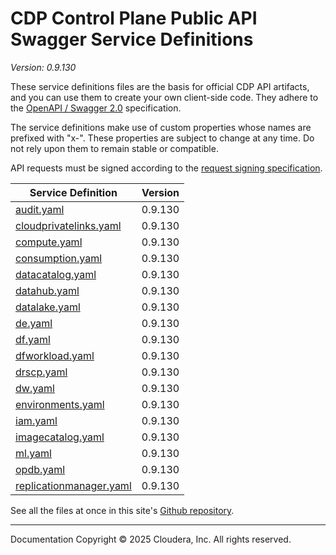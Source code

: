 # CDP Control Plane Public API Swagger Service Definitions

*Version: 0.9.130*

These service definitions files are the basis for official CDP API artifacts,
and you can use them to create your own client-side code. They adhere to the
[OpenAPI / Swagger 2.0](https://swagger.io/specification/v2/) specification.

The service definitions make use of custom properties whose names are prefixed
with "x-". These properties are subject to change at any time. Do not rely upon
them to remain stable or compatible.

API requests must be signed according to the
[request signing specification](request_signing.md).

| Service Definition | Version |
| --- | --- |
| [audit.yaml](./audit.yaml) | 0.9.130 |
| [cloudprivatelinks.yaml](./cloudprivatelinks.yaml) | 0.9.130 |
| [compute.yaml](./compute.yaml) | 0.9.130 |
| [consumption.yaml](./consumption.yaml) | 0.9.130 |
| [datacatalog.yaml](./datacatalog.yaml) | 0.9.130 |
| [datahub.yaml](./datahub.yaml) | 0.9.130 |
| [datalake.yaml](./datalake.yaml) | 0.9.130 |
| [de.yaml](./de.yaml) | 0.9.130 |
| [df.yaml](./df.yaml) | 0.9.130 |
| [dfworkload.yaml](./dfworkload.yaml) | 0.9.130 |
| [drscp.yaml](./drscp.yaml) | 0.9.130 |
| [dw.yaml](./dw.yaml) | 0.9.130 |
| [environments.yaml](./environments.yaml) | 0.9.130 |
| [iam.yaml](./iam.yaml) | 0.9.130 |
| [imagecatalog.yaml](./imagecatalog.yaml) | 0.9.130 |
| [ml.yaml](./ml.yaml) | 0.9.130 |
| [opdb.yaml](./opdb.yaml) | 0.9.130 |
| [replicationmanager.yaml](./replicationmanager.yaml) | 0.9.130 |

See all the files at once in this site's
[Github repository](https://github.com/cloudera/cdp-dev-docs/tree/master/api-docs/swagger).

----

Documentation Copyright © 2025 Cloudera, Inc. All rights reserved.

